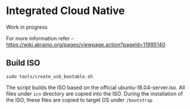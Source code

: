 # Integrated Cloud Native

Work in progress

For more information refer - https://wiki.akraino.org/pages/viewpage.action?pageId=11995140

## Build ISO

`sudo tools/create_usb_bootable.sh`

The script builds the ISO based on the official ubuntu-18.04-server.iso.
All files under `icn` directory are copied into the ISO. During the installation of the ISO,
these files are copied to target OS under `/bootstrap`
